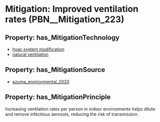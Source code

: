 # Mitigation: __Improved ventilation rates__ (PBN__Mitigation_223)

## Property: has_MitigationTechnology

* [hvac system modification](../Technology/PBN__Technology_3068)
* [natural ventilation](../Technology/PBN__Technology_270)

## Property: has_MitigationSource

* [azuma_environmental_2020](../Article/PBN__Article_249)

## Property: has_MitigationPrinciple

Increasing ventilation rates per person in indoor environments helps dilute and remove infectious aerosols, reducing the risk of transmission.


